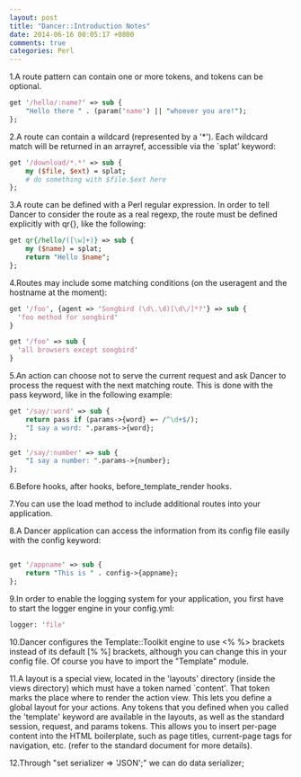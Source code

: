 ```yaml
---
layout: post
title: "Dancer::Introduction Notes"
date: 2014-06-16 00:05:17 +0800
comments: true
categories: Perl
---
```


1.A route pattern can contain one or more tokens, and tokens can be optional.

```perl
get '/hello/:name?' => sub {
    "Hello there " . (param('name') || "whoever you are!");
};
```

2.A route can contain a wildcard (represented by a '*'). Each wildcard match will be returned in an arrayref, accessible via the `splat' keyword:

```perl
get '/download/*.*' => sub {
    my ($file, $ext) = splat;
    # do something with $file.$ext here
};
```

3.A route can be defined with a Perl regular expression. In order to tell Dancer to consider the route as a real regexp, the route must be defined explicitly with qr{}, like the following:

```perl
get qr{/hello/([\w]+)} => sub {
    my ($name) = splat;
    return "Hello $name";
};
```

4.Routes may include some matching conditions (on the useragent and the hostname at the moment):

```perl
get '/foo', {agent => 'Songbird (\d\.\d)[\d\/]*?'} => sub {
  'foo method for songbird'
}

get '/foo' => sub {
  'all browsers except songbird'
}
```

5.An action can choose not to serve the current request and ask Dancer to process the request with the next matching route. This is done with the pass keyword, like in the following example:

```perl
get '/say/:word' => sub {
    return pass if (params->{word} =~ /^\d+$/);
    "I say a word: ".params->{word};
};

get '/say/:number' => sub {
    "I say a number: ".params->{number};
};
```

6.Before hooks, after hooks, before_template_render hooks.

7.You can use the load method to include additional routes into your application.

8.A Dancer application can access the information from its config file easily with the config keyword:

```perl

get '/appname' => sub {
    return "This is " . config->{appname};
};
```

9.In order to enable the logging system for your application, you first have to start the logger engine in your config.yml:

```perl
logger: 'file'
```

10.Dancer configures the Template::Toolkit engine to use <% %> brackets instead of its default [% %] brackets, although you can change this in your config file. Of course you have to import the "Template" module.

11.A layout is a special view, located in the 'layouts' directory (inside the views directory) which must have a token named `content'. That token marks the place where to render the action view. This lets you define a global layout for your actions. Any tokens that you defined when you called the 'template' keyword are available in the layouts, as well as the standard session, request, and params tokens. This allows you to insert per-page content into the HTML boilerplate, such as page titles, current-page tags for navigation, etc. (refer to the standard document for more details).

12.Through  "set serializer => 'JSON';"  we can do data serializer;
